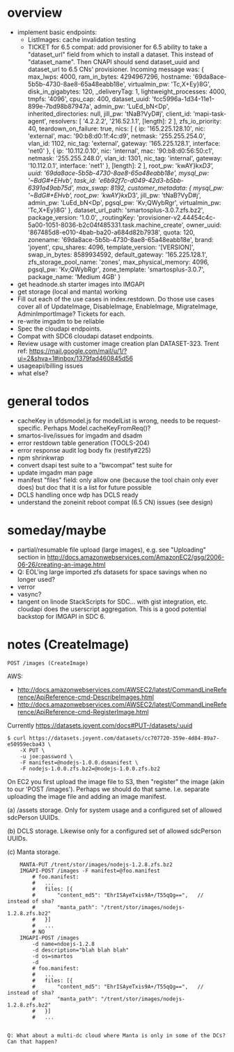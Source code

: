 
# overview

- implement basic endpoints:
    - ListImages: cache invalidation testing
    - TICKET for 6.5 compat: add provisioner for 6.5 ability to take
      a "dataset_url" field from which to install a dataset. This instead
      of "dataset_name". Then CNAPI should send dataset_uuid and dataset_url
      to 6.5 CNs' provisioner.
            Incoming message was:
            { max_lwps: 4000,
              ram_in_bytes: 4294967296,
              hostname: '69da8ace-5b5b-4730-8ae8-65a48eabb18e',
              virtualmin_pw: 'Tc,X+Ey}8G',
              disk_in_gigabytes: 120,
              _deliveryTag: 1,
              lightweight_processes: 4000,
              tmpfs: '4096',
              cpu_cap: 400,
              dataset_uuid: 'fcc5996a-1d34-11e1-899e-7bd98b87947a',
              admin_pw: 'LuEd_bN<Dp',
              inherited_directories: null,
              jill_pw: 'tNaB?VyD#j',
              client_id: 'mapi-task-agent',
              resolvers: [ '4.2.2.2', '216.52.1.1', [length]: 2 ],
              zfs_io_priority: 40,
              teardown_on_failure: true,
              nics:
               [ { ip: '165.225.128.10',
                   nic: 'external',
                   mac: '90:b8:d0:1f:4c:d9',
                   netmask: '255.255.254.0',
                   vlan_id: 1102,
                   nic_tag: 'external',
                   gateway: '165.225.128.1',
                   interface: 'net0' },
                 { ip: '10.112.0.10',
                   nic: 'internal',
                   mac: '90:b8:d0:56:50:c1',
                   netmask: '255.255.248.0',
                   vlan_id: 1301,
                   nic_tag: 'internal',
                   gateway: '10.112.0.1',
                   interface: 'net1' },
                 [length]: 2 ],
              root_pw: 'kwAY}kx*D3',
              uuid: '69da8ace-5b5b-4730-8ae8-65a48eabb18e',
              mysql_pw: '~BdG#+EHvb',
              task_id: 'e6b92f7c-d049-42d3-b5bb-6391a49ab75d',
              max_swap: 8192,
              customer_metadata:
               { mysql_pw: '~BdG#+EHvb',
                 root_pw: 'kwAY}kx*D3',
                 jill_pw: 'tNaB?VyD#j',
                 admin_pw: 'LuEd_bN<Dp',
                 pgsql_pw: 'Kv;QWybRgr',
                 virtualmin_pw: 'Tc,X+Ey}8G' },
              dataset_url_path: 'smartosplus-3.0.7.zfs.bz2',
              package_version: '1.0.0',
              _routingKey: 'provisioner-v2.44454c4c-5a00-1051-8036-b2c04f485331.task.machine_create',
              owner_uuid: '867485d8-e010-4bab-ba20-a684d82b7938',
              quota: 120,
              zonename: '69da8ace-5b5b-4730-8ae8-65a48eabb18e',
              brand: 'joyent',
              cpu_shares: 4096,
              template_version: '[VERSION]',
              swap_in_bytes: 8589934592,
              default_gateway: '165.225.128.1',
              zfs_storage_pool_name: 'zones',
              max_physical_memory: 4096,
              pgsql_pw: 'Kv;QWybRgr',
              zone_template: 'smartosplus-3.0.7',
              package_name: 'Medium 4GB' }
- get headnode.sh starter images into IMGAPI
- get storage (local and manta) working
- Fill out each of the use cases in index.restdown. Do those use cases cover
  all of UpdateImage, DisableImage, EnableImage, MigrateImage, AdminImportImage?
  Tickets for each.
- re-write imgadm to be reliable
- Spec the cloudapi endpoints.
- Compat with SDC6 cloudapi dataset endpoints.
- Review usage with customer image creation plan DATASET-323.
  Trent ref: https://mail.google.com/mail/u/1/?ui=2&shva=1#inbox/1379fad460845d56
- usageapi/billing issues
- what else?


# general todos

- cacheKey in ufdsmodel.js for modelList is wrong, needs to be
  request-specific. Perhaps Model.cacheKeyFromReq()?
- smartos-live/issues for imgadm and dsadm
- error restdown table generation (TOOLS-204)
- error response audit log body fix (restify#225)
- npm shrinkwrap
- convert dsapi test suite to a "bwcompat" test suite for
- update imgadm man page
- manifest "files" field: only allow one (because the tool chain only ever
  does) but doc that it is a list for future possible
- DCLS handling once wdp has DCLS ready
- understand the zoneinit reboot compat (6.5 CN) issues (see design)


# someday/maybe

- partial/resumable file upload (large images), e.g. see
  "Uploading" section in http://docs.amazonwebservices.com/AmazonEC2/gsg/2006-06-26/creating-an-image.html
- Q: EOL'ing large imported zfs datasets for space savings when no longer
  used?
- verror
- vasync?
- tangent on linode StackScripts for SDC... with gist integration, etc.
  cloudapi does the userscript aggregation. This is a good potential
  backstop for IMGAPI in SDC 6.



# notes (CreateImage)

`POST /images (CreateImage)`


AWS:
- http://docs.amazonwebservices.com/AWSEC2/latest/CommandLineReference/ApiReference-cmd-DescribeImages.html
- http://docs.amazonwebservices.com/AWSEC2/latest/CommandLineReference/ApiReference-cmd-RegisterImage.html


Currently <https://datasets.joyent.com/docs#PUT-/datasets/:uuid>

    $ curl https://datasets.joyent.com/datasets/cc707720-359e-4d84-89a7-e50959ecba43 \
        -X PUT \
        -u joe:password \
        -F manifest=@nodejs-1.0.0.dsmanifest \
        -F nodejs-1.0.0.zfs.bz2=@nodejs-1.0.0.zfs.bz2

On EC2 you first upload the image file to S3, then "register" the image
(akin to our 'POST /images'). Perhaps we should do that same. I.e. separate
uploading the image file and adding an image manifest.

(a) /assets storage. Only for system usage and a configured set of allowed
    sdcPerson UUIDs.

(b) DCLS storage. Likewise only for a configured set of allowed sdcPerson UUIDs.

(c) Manta storage.

        MANTA-PUT /trent/stor/images/nodejs-1.2.8.zfs.bz2
        IMGAPI-POST /images -F manifest=@foo.manifest
            # foo.manifest:
            #   ...
            #   files: [{
            #       "content_md5": "EhrISAyeTxis9A+/T55qQg==",   // instead of sha?
            #       "manta_path": "/trent/stor/images/nodejs-1.2.8.zfs.bz2"
            #   }]
            #   ...
            # NO
        IMGAPI-POST /images
            -d name=ndoejs-1.2.8
            -d description="blah blah blah"
            -d os=smartos
            -d
            # foo.manifest:
            #   ...
            #   files: [{
            #       "content_md5": "EhrISAyeTxis9A+/T55qQg==",   // instead of sha?
            #       "manta_path": "/trent/stor/images/nodejs-1.2.8.zfs.bz2"
            #   }]
            #   ...


    Q: What about a multi-dc cloud where Manta is only in some of the DCs?
    Can that happen?
